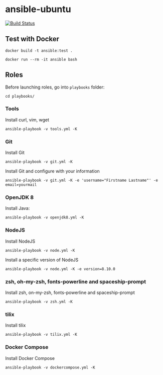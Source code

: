 # ansible-ubuntu

[![Build Status][travis-image]][travis-url]

## Test with Docker

```
docker build -t ansible:test .
```

```
docker run --rm -it ansible bash
```

## Roles

Before launching roles, go into `playbooks` folder:

```
cd playbooks/
```

### Tools

Install curl, vim, wget

```
ansible-playbook -v tools.yml -K
```

### Git

Install Git

```
ansible-playbook -v git.yml -K
```

Install Git and configure with your information
```
ansible-playbook -v git.yml -K -e 'username="Firstname Lastname"' -e email=yourmail
```

### OpenJDK 8

Install Java:

```
ansible-playbook -v openjdk8.yml -K
```

### NodeJS

Install NodeJS

```
ansible-playbook -v node.yml -K
```


Install a specific version of NodeJS

```
ansible-playbook -v node.yml -K -e version=8.10.0
```

### zsh, oh-my-zsh, fonts-powerline and spaceship-prompt

Install zsh, on-my-zsh, fonts-powerline and spaceship-prompt

```
ansible-playbook -v zsh.yml -K
```

### tilix

Install tilix

```
ansible-playbook -v tilix.yml -K
```

### Docker Compose

Install Docker Compose

```
ansible-playbook -v dockercompose.yml -K
```

[travis-image]: https://travis-ci.org/pascalgrimaud/ansible-ubuntu.svg?branch=master
[travis-url]: https://travis-ci.org/pascalgrimaud/ansible-ubuntu
